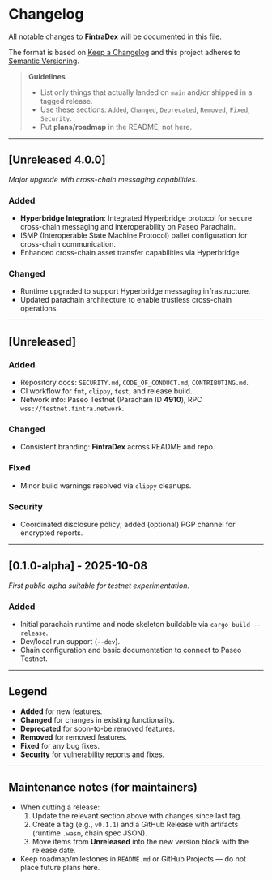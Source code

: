 # Changelog
All notable changes to **FintraDex** will be documented in this file.

The format is based on [Keep a Changelog](https://keepachangelog.com/en/1.0.0/)
and this project adheres to [Semantic Versioning](https://semver.org/spec/v2.0.0.html).

> **Guidelines**
> - List only things that actually landed on `main` and/or shipped in a tagged release.
> - Use these sections: `Added`, `Changed`, `Deprecated`, `Removed`, `Fixed`, `Security`.
> - Put **plans/roadmap** in the README, not here.

---

## [Unreleased 4.0.0]
_Major upgrade with cross-chain messaging capabilities._

### Added
- **Hyperbridge Integration**: Integrated Hyperbridge protocol for secure cross-chain messaging and interoperability on Paseo Parachain.
- ISMP (Interoperable State Machine Protocol) pallet configuration for cross-chain communication.
- Enhanced cross-chain asset transfer capabilities via Hyperbridge.

### Changed
- Runtime upgraded to support Hyperbridge messaging infrastructure.
- Updated parachain architecture to enable trustless cross-chain operations.

---

## [Unreleased]
### Added
- Repository docs: `SECURITY.md`, `CODE_OF_CONDUCT.md`, `CONTRIBUTING.md`.
- CI workflow for `fmt`, `clippy`, `test`, and release build.
- Network info: Paseo Testnet (Parachain ID **4910**), RPC `wss://testnet.fintra.network`.

### Changed
- Consistent branding: **FintraDex** across README and repo.

### Fixed
- Minor build warnings resolved via `clippy` cleanups.

### Security
- Coordinated disclosure policy; added (optional) PGP channel for encrypted reports.

---

## [0.1.0-alpha] - 2025-10-08
_First public alpha suitable for testnet experimentation._

### Added
- Initial parachain runtime and node skeleton buildable via `cargo build --release`.
- Dev/local run support (`--dev`).
- Chain configuration and basic documentation to connect to Paseo Testnet.

---

## Legend
- **Added** for new features.
- **Changed** for changes in existing functionality.
- **Deprecated** for soon-to-be removed features.
- **Removed** for removed features.
- **Fixed** for any bug fixes.
- **Security** for vulnerability reports and fixes.

---

## Maintenance notes (for maintainers)
- When cutting a release:
  1. Update the relevant section above with changes since last tag.
  2. Create a tag (e.g., `v0.1.1`) and a GitHub Release with artifacts (runtime `.wasm`, chain spec JSON).
  3. Move items from **Unreleased** into the new version block with the release date.
- Keep roadmap/milestones in `README.md` or GitHub Projects — do not place future plans here.

